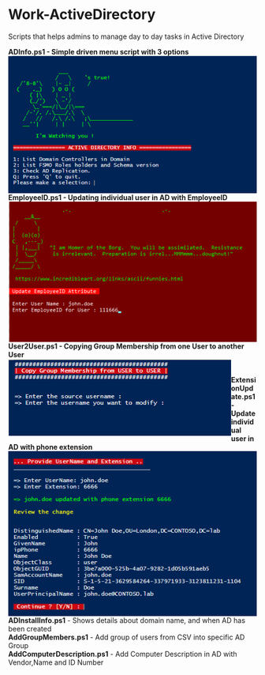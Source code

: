 # Work-ActiveDirectory
Scripts that helps admins to manage day to day tasks in Active Directory

**ADInfo.ps1 - Simple driven menu script with 3 options**
<br>
<img src="/images/ADInfo.png" alt="ADINFO menu driven script" style="float: left;" />
<br><br>
**EmployeeID.ps1 - Updating individual user in AD with EmployeeID**
<br>
<img src="/images/EmployeeID.png" alt="EmployeeID" style="float: left;" />
<br><br>
**User2User.ps1 - Copying Group Membership from one User to another User**
<br>
<img src="/images/User2User.png" alt="User2User - Copying Group Membership" style="float: left;" />
<br><br>
**ExtensionUpdate.ps1 - Update individual user in AD with phone extension**
<br>
<img src="/images/PhoneExtensionUpdate.png" alt="Phone Extension Update for user" style="float: left;" />
<br><br>
**ADInstallInfo.ps1** - Shows details about domain name, and when AD has been created
<br>
**AddGroupMembers.ps1** - Add group of users from CSV into specific AD Group
<br>
**AddComputerDescription.ps1** - Add Computer Description in AD with Vendor,Name and ID Number
<br>

